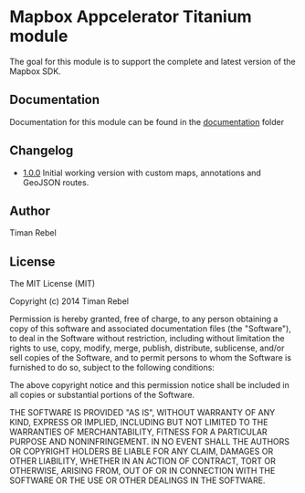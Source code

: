 Mapbox Appcelerator Titanium module
===========================================

The goal for this module is to support the complete and latest version of the Mapbox SDK.

## Documentation

Documentation for this module can be found in the [documentation](https://github.com/MatiseAms/ti-mapbox-gl/blob/master/documentation/index.md) folder

## Changelog

* [1.0.0](https://github.com/MatiseAms/ti-mapbox-gl/releases/tag/1.0.0) Initial working version with custom maps, annotations and GeoJSON routes.

## Author

Timan Rebel

## License

The MIT License (MIT)

Copyright (c) 2014 Timan Rebel

Permission is hereby granted, free of charge, to any person obtaining a copy
of this software and associated documentation files (the "Software"), to deal
in the Software without restriction, including without limitation the rights
to use, copy, modify, merge, publish, distribute, sublicense, and/or sell
copies of the Software, and to permit persons to whom the Software is
furnished to do so, subject to the following conditions:

The above copyright notice and this permission notice shall be included in all
copies or substantial portions of the Software.

THE SOFTWARE IS PROVIDED "AS IS", WITHOUT WARRANTY OF ANY KIND, EXPRESS OR
IMPLIED, INCLUDING BUT NOT LIMITED TO THE WARRANTIES OF MERCHANTABILITY,
FITNESS FOR A PARTICULAR PURPOSE AND NONINFRINGEMENT. IN NO EVENT SHALL THE
AUTHORS OR COPYRIGHT HOLDERS BE LIABLE FOR ANY CLAIM, DAMAGES OR OTHER
LIABILITY, WHETHER IN AN ACTION OF CONTRACT, TORT OR OTHERWISE, ARISING FROM,
OUT OF OR IN CONNECTION WITH THE SOFTWARE OR THE USE OR OTHER DEALINGS IN THE
SOFTWARE.
